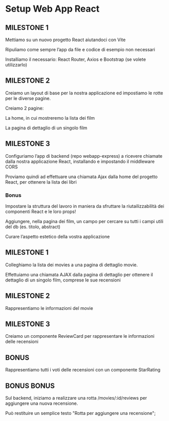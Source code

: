 # Setup Web App React

## MILESTONE 1
Mettiamo su un nuovo progetto React aiutandoci con Vite

Ripuliamo come sempre l’app da file e codice di esempio non necessari

Installiamo il necessario: React Router, Axios e Bootstrap (se volete utilizzarlo)
## MILESTONE 2
Creiamo un layout di base per la nostra applicazione ed impostiamo le rotte per le diverse pagine.

Creiamo 2 pagine:

La home, in cui mostreremo la lista dei film

La pagina di dettaglio di un singolo film
## MILESTONE 3
Configuriamo l’app di backend (repo webapp-express) a ricevere chiamate dalla nostra applicazione React, installando e impostando il middleware CORS

Proviamo quindi ad effettuare una chiamata Ajax dalla home del progetto React, per ottenere la lista dei libri
### Bonus
Impostare la struttura del lavoro in maniera da sfruttare la riutailizzabilità dei componenti React e le loro props!

Aggiungere, nella pagina dei film, un campo per cercare su tutti i campi utili del db (es. titolo, abstract)

Curare l’aspetto estetico della vostra applicazione


## MILESTONE 1

Colleghiamo la lista dei movies a una pagina di dettaglio movie.

Effettuiamo una chiamata AJAX dalla pagina di dettaglio per ottenere il dettaglio di un singolo film, comprese le sue recensioni

## MILESTONE 2

Rappresentiamo le informazioni del movie

## MILESTONE 3

Creiamo un componente ReviewCard per rappresentare le informazioni delle recensioni

## BONUS

Rappresentiamo tutti i voti delle recensioni con un componente StarRating

## BONUS BONUS

Sul backend, iniziamo a realizzare una rotta /movies/:id/reviews per aggiungere una nuova recensione.

Può restituire un semplice testo "Rotta per aggiungere una recensione";
